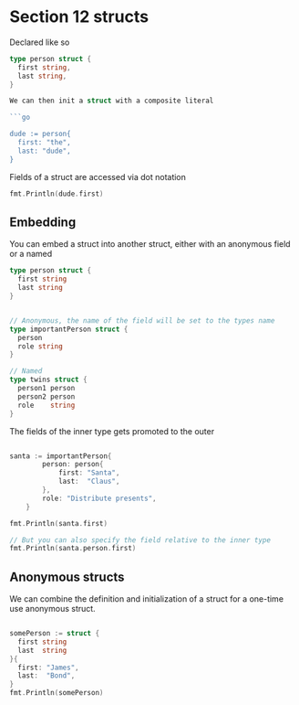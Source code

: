 # Section 12 structs

Declared like so

```go
type person struct {
  first string,
  last string,
}

We can then init a struct with a composite literal

```go

dude := person{
  first: "the",
  last: "dude",
}

```

Fields of a struct are accessed via dot notation

```go
fmt.Println(dude.first)
```

## Embedding

You can embed a struct into another struct, either with an anonymous field or
a named

```go
type person struct {
  first string
  last string
}


// Anonymous, the name of the field will be set to the types name
type importantPerson struct {
  person
  role string
}

// Named
type twins struct {
  person1 person
  person2 person
  role    string
}
```

The fields of the inner type gets promoted to the outer

```go

santa := importantPerson{
		person: person{
			first: "Santa",
			last:  "Claus",
		},
		role: "Distribute presents",
	}

fmt.Println(santa.first)

// But you can also specify the field relative to the inner type
fmt.Println(santa.person.first)
```

## Anonymous structs

We can combine the definition and initialization of a struct for a one-time use
anonymous struct.

```go

somePerson := struct {
  first string
  last  string
}{
  first: "James",
  last:  "Bond",
}
fmt.Println(somePerson)

```
